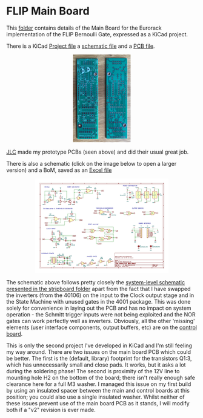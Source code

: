 # FLIP Main Board

This [folder](https://github.com/m0xpd/FLIP/tree/main/Eurorack/Main%20Board) contains details of the Main Board for the Eurorack implementation of the FLIP Bernoulli Gate, expressed as a KiCad project.


There is a KiCad [Project file](https://github.com/m0xpd/FLIP/blob/main/Eurorack/Main%20Board/Files/Flip%20Main%20Board.kicad_pro) a [schematic file](https://github.com/m0xpd/FLIP/blob/main/Eurorack/Main%20Board/Files/Flip%20Main%20Board.kicad_sch) and a [PCB file](https://github.com/m0xpd/FLIP/blob/main/Eurorack/Main%20Board/Files/Flip%20Main%20Board.kicad_pcb). 

<p align='center'>
<img width=30%, src="https://github.com/m0xpd/FLIP/blob/main/Eurorack/Main%20Board/Files/Flip%20Main%20Board%20Unpopulated.jpg">
</p>

[JLC](https://jlcpcb.com/) made my prototype PCBs (seen above) and did their usual great job.

There is also a schematic (click on the image below to open a larger version) and a BoM, saved as an [Excel file](https://github.com/m0xpd/FLIP/blob/main/Eurorack/Main%20Board/Files/Flip%20Main%20Board%20BoM.xlsx)

<p align='center'>
<img width=70%, src="https://github.com/m0xpd/FLIP/blob/main/Eurorack/Main%20Board/Files/Flip%20Main%20Board.jpg">
</p>

The schematic above follows pretty closely the [system-level schematic presented in the stripboard folder](https://github.com/m0xpd/Flip/blob/main/Stripboard/Graphics/m0xpd%20FLIP%20Bernoulli%20Gate.jpg) apart from the fact that I have swapped the inverters (from the 40106) on the input to the Clock output stage and in the State Machine with unused gates in the 4001 package. This was done solely for convenience in laying out the PCB and has no impact on system operation - the Schmitt trigger inputs were not being exploited and the NOR gates can work perfectly well as inverters. Obviously, all the other 'missing' elements (user interface components, output buffers, etc) are on the [control board](https://github.com/m0xpd/FLIP/tree/main/Eurorack/Control%20Board).

This is only the second project I've developed in KiCad and I'm still feeling my way around. There are two issues on the main board PCB which could be better. The first is the (default, library) footprint for the transistors Q1:3, which has unnecessarily small and close pads. It works, but it asks a lot during the soldering phase! The second is proximity of the 12V line to mounting hole H2 on the bottom of the board; there isn't really enough safe clearance here for a full M3 washer. I managed this issue on my first build by using an insulated spacer between the main and control boards at this position; you could also use a single insulated washer. Whilst neither of these issues prevent use of the main board PCB as it stands, I will modify both if a "v2" revision is ever made. 
